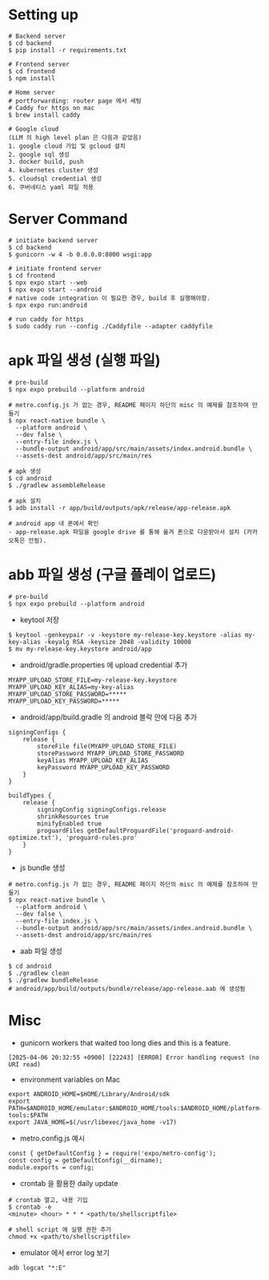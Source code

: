 # Setting up
```
# Backend server
$ cd backend
$ pip install -r requirements.txt

# Frontend server
$ cd frontend
$ npm install

# Home server
# portforwarding: router page 에서 세팅
# Caddy for https on mac
$ brew install caddy

# Google cloud
(LLM 의 high level plan 은 다음과 같았음)
1. google cloud 가입 및 gcloud 설치
2. google sql 생성
3. docker build, push
4. kubernetes cluster 생성
5. cloudsql credential 생성
6. 쿠버네티스 yaml 파일 적용
```

# Server Command
```
# initiate backend server
$ cd backend
$ gunicorn -w 4 -b 0.0.0.0:8000 wsgi:app

# initiate frontend server
$ cd frontend
$ npx expo start --web
$ npx expo start --android
# native code integration 이 필요한 경우, build 후 실행해야함.
$ npx expo run:android

# run caddy for https
$ sudo caddy run --config ./Caddyfile --adapter caddyfile
```

# apk 파일 생성 (실행 파일)

```
# pre-build
$ npx expo prebuild --platform android

# metro.config.js 가 없는 경우, README 페이지 하단의 misc 의 예제를 참조하여 만들기
$ npx react-native bundle \
  --platform android \
  --dev false \
  --entry-file index.js \
  --bundle-output android/app/src/main/assets/index.android.bundle \
  --assets-dest android/app/src/main/res

# apk 생성
$ cd android
$ ./gradlew assembleRelease

# apk 설치
$ adb install -r app/build/outputs/apk/release/app-release.apk

# android app 내 폰에서 확인
- app-release.apk 파일을 google drive 를 통해 옮겨 폰으로 다운받아서 설치 (카카오톡은 안됨).
```

# abb 파일 생성 (구글 플레이 업로드)

```
# pre-build
$ npx expo prebuild --platform android
```

- keytool 저장

```
$ keytool -genkeypair -v -keystore my-release-key.keystore -alias my-key-alias -keyalg RSA -keysize 2048 -validity 10000
$ mv my-release-key.keystore android/app
```

- android/gradle.properties 에 upload credential 추가

```
MYAPP_UPLOAD_STORE_FILE=my-release-key.keystore
MYAPP_UPLOAD_KEY_ALIAS=my-key-alias
MYAPP_UPLOAD_STORE_PASSWORD=*****
MYAPP_UPLOAD_KEY_PASSWORD=*****
```

- android/app/build.gradle 의 android 블락 안에 다음 추가

```
signingConfigs {
    release {
        storeFile file(MYAPP_UPLOAD_STORE_FILE)
        storePassword MYAPP_UPLOAD_STORE_PASSWORD
        keyAlias MYAPP_UPLOAD_KEY_ALIAS
        keyPassword MYAPP_UPLOAD_KEY_PASSWORD
    }
}

buildTypes {
    release {
        signingConfig signingConfigs.release
        shrinkResources true
        minifyEnabled true
        proguardFiles getDefaultProguardFile('proguard-android-optimize.txt'), 'proguard-rules.pro'
    }
}
```

- js bundle 생성

```
# metro.config.js 가 없는 경우, README 페이지 하단의 misc 의 예제를 참조하여 만들기
$ npx react-native bundle \
  --platform android \
  --dev false \
  --entry-file index.js \
  --bundle-output android/app/src/main/assets/index.android.bundle \
  --assets-dest android/app/src/main/res
```

- aab 파일 생성 

```
$ cd android
$ ./gradlew clean
$ ./gradlew bundleRelease
# android/app/build/outputs/bundle/release/app-release.aab 에 생성됨
```


# Misc
- gunicorn workers that waited too long dies and this is a feature.

```
[2025-04-06 20:32:55 +0900] [22243] [ERROR] Error handling request (no URI read)
```

- environment variables on Mac

```
export ANDROID_HOME=$HOME/Library/Android/sdk
export PATH=$ANDROID_HOME/emulator:$ANDROID_HOME/tools:$ANDROID_HOME/platform-tools:$PATH
export JAVA_HOME=$(/usr/libexec/java_home -v17)
```

- metro.config.js 예시

```
const { getDefaultConfig } = require('expo/metro-config');
const config = getDefaultConfig(__dirname);
module.exports = config;
```

- crontab 을 활용한 daily update

```
# crontab 열고, 내용 기입
$ crontab -e
<minute> <hour> * * * <path/to/shellscriptfile>

# shell script 에 실행 권한 추가
chmod +x <path/to/shellscriptfile>
```

- emulator 에서 error log 보기

```
adb logcat "*:E"
```
